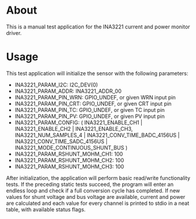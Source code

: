 # About
This is a manual test application for the INA3221 current and power
monitor driver.

# Usage
This test application will initialize the sensor with the following parameters:
- INA3221_PARAM_I2C:                I2C_DEV(0)
- INA3221_PARAM_ADDR:               INA3221_ADDR_00
- INA3221_PARAM_PIN_WRN:            GPIO_UNDEF, or given WRN input pin
- INA3221_PARAM_PIN_CRT:            GPIO_UNDEF, or given CRT input pin
- INA3221_PARAM_PIN_TC:             GPIO_UNDEF, or given TC input pin
- INA3221_PARAM_PIN_PV:             GPIO_UNDEF, or given PV input pin
- INA3221_PARAM_CONFIG:             (
                                        INA3221_ENABLE_CH1 | INA3221_ENABLE_CH2 | INA3221_ENABLE_CH3,
                                        INA3221_NUM_SAMPLES_4 |
                                        INA3221_CONV_TIME_BADC_4156US |
                                        INA3221_CONV_TIME_SADC_4156US |
                                        INA3221_MODE_CONTINUOUS_SHUNT_BUS
                                    )
- INA3221_PARAM_RSHUNT_MOHM_CH1:    100
- INA3221_PARAM_RSHUNT_MOHM_CH2:    100
- INA3221_PARAM_RSHUNT_MOHM_CH3:    100

After initialization, the application will perform basic read/write
functionality tests. If the preceding static tests succeed, the program
will enter an endless loop and check if a full conversion cycle has
completed. If new values for shunt voltage and bus voltage are available,
current and power are calculated and each value for every channel is
printed to stdio in a neat table, with available status flags.
